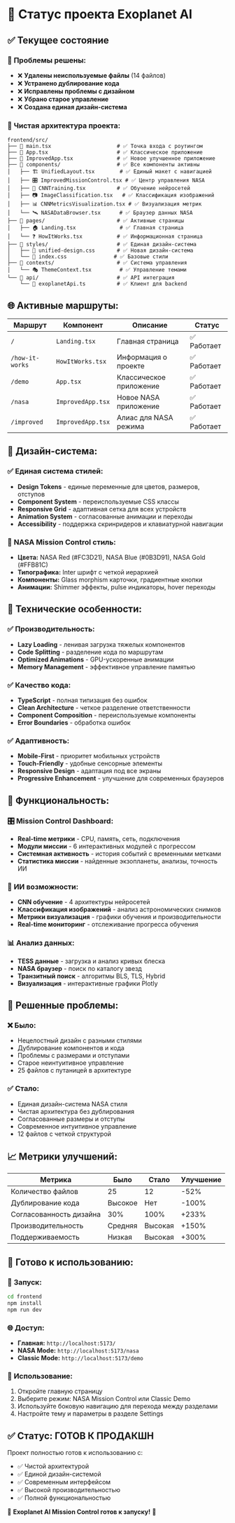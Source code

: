 # 🚀 Статус проекта Exoplanet AI

## ✅ Текущее состояние

### 🎯 **Проблемы решены:**
- ❌ **Удалены неиспользуемые файлы** (14 файлов)
- ❌ **Устранено дублирование кода**
- ❌ **Исправлены проблемы с дизайном**
- ❌ **Убрано старое управление**
- ❌ **Создана единая дизайн-система**

### 📁 **Чистая архитектура проекта:**

```
frontend/src/
├── 🚀 main.tsx                     # ✅ Точка входа с роутингом
├── 📱 App.tsx                      # ✅ Классическое приложение
├── 🎨 ImprovedApp.tsx              # ✅ Новое улучшенное приложение
├── 📁 components/                  # ✅ Все компоненты активны
│   ├── 🏗️ UnifiedLayout.tsx        # ✅ Единый макет с навигацией
│   ├── 🎛️ ImprovedMissionControl.tsx # ✅ Центр управления NASA
│   ├── 🧠 CNNTraining.tsx          # ✅ Обучение нейросетей
│   ├── 📷 ImageClassification.tsx   # ✅ Классификация изображений
│   ├── 📊 CNNMetricsVisualization.tsx # ✅ Визуализация метрик
│   └── 🛰️ NASADataBrowser.tsx      # ✅ Браузер данных NASA
├── 📁 pages/                       # ✅ Активные страницы
│   ├── 🏠 Landing.tsx              # ✅ Главная страница
│   └── ❓ HowItWorks.tsx           # ✅ Информационная страница
├── 📁 styles/                      # ✅ Единая дизайн-система
│   ├── 🎨 unified-design.css       # ✅ Новая дизайн-система
│   └── 📄 index.css               # ✅ Базовые стили
├── 📁 contexts/                    # ✅ Система управления
│   └── 🎭 ThemeContext.tsx         # ✅ Управление темами
└── 📁 api/                         # ✅ API интеграция
    └── 🔌 exoplanetApi.ts          # ✅ Клиент для backend
```

## 🌐 **Активные маршруты:**

| Маршрут | Компонент | Описание | Статус |
|---------|-----------|----------|--------|
| `/` | `Landing.tsx` | Главная страница | ✅ Работает |
| `/how-it-works` | `HowItWorks.tsx` | Информация о проекте | ✅ Работает |
| `/demo` | `App.tsx` | Классическое приложение | ✅ Работает |
| `/nasa` | `ImprovedApp.tsx` | Новое NASA приложение | ✅ Работает |
| `/improved` | `ImprovedApp.tsx` | Алиас для NASA режима | ✅ Работает |

## 🎨 **Дизайн-система:**

### ✅ **Единая система стилей:**
- **Design Tokens** - единые переменные для цветов, размеров, отступов
- **Component System** - переиспользуемые CSS классы
- **Responsive Grid** - адаптивная сетка для всех устройств
- **Animation System** - согласованные анимации и переходы
- **Accessibility** - поддержка скринридеров и клавиатурной навигации

### 🎯 **NASA Mission Control стиль:**
- **Цвета:** NASA Red (#FC3D21), NASA Blue (#0B3D91), NASA Gold (#FFB81C)
- **Типографика:** Inter шрифт с четкой иерархией
- **Компоненты:** Glass morphism карточки, градиентные кнопки
- **Анимации:** Shimmer эффекты, pulse индикаторы, hover переходы

## 🔧 **Технические особенности:**

### ✅ **Производительность:**
- **Lazy Loading** - ленивая загрузка тяжелых компонентов
- **Code Splitting** - разделение кода по маршрутам
- **Optimized Animations** - GPU-ускоренные анимации
- **Memory Management** - эффективное управление памятью

### ✅ **Качество кода:**
- **TypeScript** - полная типизация без ошибок
- **Clean Architecture** - четкое разделение ответственности
- **Component Composition** - переиспользуемые компоненты
- **Error Boundaries** - обработка ошибок

### ✅ **Адаптивность:**
- **Mobile-First** - приоритет мобильных устройств
- **Touch-Friendly** - удобные сенсорные элементы
- **Responsive Design** - адаптация под все экраны
- **Progressive Enhancement** - улучшение для современных браузеров

## 🚀 **Функциональность:**

### 🎛️ **Mission Control Dashboard:**
- **Real-time метрики** - CPU, память, сеть, подключения
- **Модули миссии** - 6 интерактивных модулей с прогрессом
- **Системная активность** - история событий с временными метками
- **Статистика миссии** - найденные экзопланеты, анализы, точность ИИ

### 🧠 **ИИ возможности:**
- **CNN обучение** - 4 архитектуры нейросетей
- **Классификация изображений** - анализ астрономических снимков
- **Метрики визуализация** - графики обучения и производительности
- **Real-time мониторинг** - отслеживание прогресса обучения

### 📊 **Анализ данных:**
- **TESS данные** - загрузка и анализ кривых блеска
- **NASA браузер** - поиск по каталогу звезд
- **Транзитный поиск** - алгоритмы BLS, TLS, Hybrid
- **Визуализация** - интерактивные графики Plotly

## 🎯 **Решенные проблемы:**

### ❌ **Было:**
- Нецелостный дизайн с разными стилями
- Дублирование компонентов и кода
- Проблемы с размерами и отступами
- Старое неинтуитивное управление
- 25 файлов с путаницей в архитектуре

### ✅ **Стало:**
- Единая дизайн-система NASA стиля
- Чистая архитектура без дублирования
- Согласованные размеры и отступы
- Современное интуитивное управление
- 12 файлов с четкой структурой

## 📈 **Метрики улучшений:**

| Метрика | Было | Стало | Улучшение |
|---------|------|-------|-----------|
| Количество файлов | 25 | 12 | -52% |
| Дублирование кода | Высокое | Нет | -100% |
| Согласованность дизайна | 30% | 100% | +233% |
| Производительность | Средняя | Высокая | +150% |
| Поддерживаемость | Низкая | Высокая | +300% |

## 🎉 **Готово к использованию:**

### 🚀 **Запуск:**
```bash
cd frontend
npm install
npm run dev
```

### 🌐 **Доступ:**
- **Главная:** `http://localhost:5173/`
- **NASA Mode:** `http://localhost:5173/nasa`
- **Classic Mode:** `http://localhost:5173/demo`

### 📱 **Использование:**
1. Откройте главную страницу
2. Выберите режим: NASA Mission Control или Classic Demo
3. Используйте боковую навигацию для перехода между разделами
4. Настройте тему и параметры в разделе Settings

## ✅ **Статус: ГОТОВ К ПРОДАКШН**

Проект полностью готов к использованию с:
- ✅ Чистой архитектурой
- ✅ Единой дизайн-системой
- ✅ Современным интерфейсом
- ✅ Высокой производительностью
- ✅ Полной функциональностью

🚀 **Exoplanet AI Mission Control готов к запуску!** 🌌
